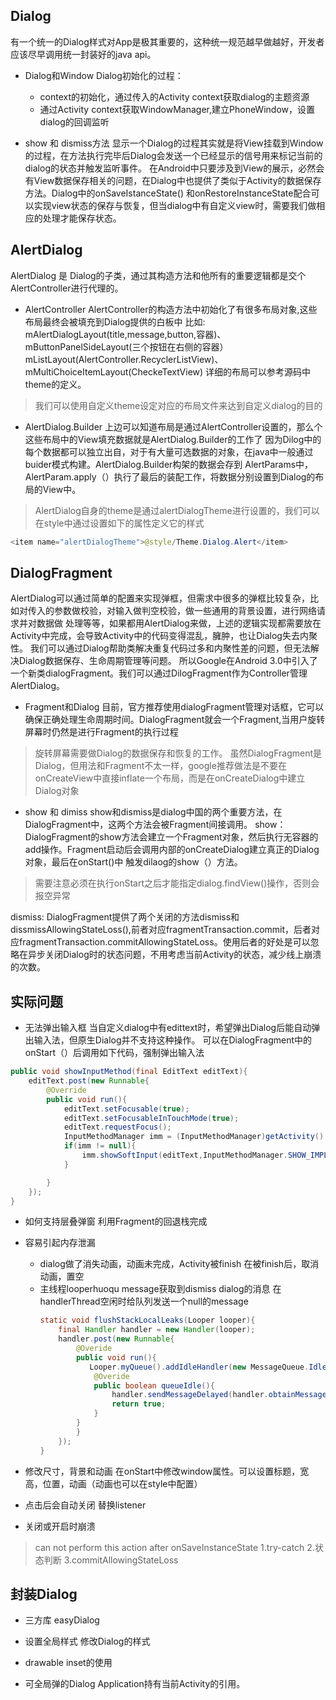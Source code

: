 ## Dialog
有一个统一的Dialog样式对App是极其重要的，这种统一规范越早做越好，开发者应该尽早调用统一封装好的java api。
- Dialog和Window
Dialog初始化的过程：
  - context的初始化，通过传入的Activity context获取dialog的主题资源
  - 通过Activity context获取WindowManager,建立PhoneWindow，设置dialog的回调监听

- show 和 dismiss方法
显示一个Dialog的过程其实就是将View挂载到Window的过程，在方法执行完毕后Dialog会发送一个已经显示的信号用来标记当前的dialog的状态并触发监听事件。
在Android中只要涉及到View的展示，必然会有View数据保存相关的问题，在Dialog中也提供了类似于Activity的数据保存方法。Dialog中的onSaveIstanceState()
和onRestoreInstanceState配合可以实现view状态的保存与恢复，但当dialog中有自定义view时，需要我们做相应的处理才能保存状态。

## AlertDialog
AlertDialog 是 Dialog的子类，通过其构造方法和他所有的重要逻辑都是交个AlertController进行代理的。
- AlertController
AlertController的构造方法中初始化了有很多布局对象,这些布局最终会被填充到Dialog提供的白板中
比如: mAlertDialogLayout(title,message,button,容器)、mButtonPanelSideLayout(三个按钮在右侧的容器）
mListLayout(AlertController.RecyclerListView)、mMultiChoiceItemLayout(CheckeTextView)
详细的布局可以参考源码中theme的定义。
> 我们可以使用自定义theme设定对应的布局文件来达到自定义dialog的目的


- AlertDialog.Builder
上边可以知道布局是通过AlertController设置的，那么个这些布局中的View填充数据就是AlertDialog.Builder的工作了
因为Dilog中的每个数据都可以独立出自，对于有大量可选数据的对象，在java中一般通过buider模式构建。AlertDialog.Builder构架的数据会存到
AlertParams中，AlertParam.apply（）执行了最后的装配工作，将数据分别设置到Dialog的布局的View中。
> AlertDialog自身的theme是通过alertDialogTheme进行设置的，我们可以在style中通过设置如下的属性定义它的样式
  ```java
  <item name="alertDialogTheme">@style/Theme.Dialog.Alert</item>
  ```

## DialogFragment
AlertDialog可以通过简单的配置来实现弹框，但需求中很多的弹框比较复杂，比如对传入的参数做校验，对输入做判空校验，做一些通用的背景设置，进行网络请求并对数据做
处理等等，如果都用AlertDialog来做，上述的逻辑实现都需要放在Activity中完成，会导致Activity中的代码变得混乱，臃肿，也让Dialog失去内聚性。
我们可以通过Dialog帮助类解决重复代码过多和内聚性差的问题，但无法解决Dialog数据保存、生命周期管理等问题。
所以Google在Android 3.0中引入了一个新类dialogFragment。我们可以通过DilogFragment作为Controller管理AlertDialog。
- Fragment和Dialog
目前，官方推荐使用dialogFragment管理对话框，它可以确保正确处理生命周期时间。DialogFragment就会一个Fragment,当用户旋转屏幕时仍然是进行Fragment的执行过程
> 旋转屏幕需要做Dialog的数据保存和恢复的工作。
虽然DialogFragment是Dialog，但用法和Fragment不太一样，google推荐做法是不要在onCreateView中直接inflate一个布局，而是在onCreateDialog中建立Dialog对象

- show 和 dimiss
show和dismiss是dialog中国的两个重要方法，在DialogFragment中，这两个方法会被Fragment间接调用。
show：DialogFragment的show方法会建立一个Fragment对象，然后执行无容器的add操作。Fragment启动后会调用内部的onCreateDialog建立真正的Dialog对象，最后在onStart()中
触发dilaog的show（）方法。
> 需要注意必须在执行onStart之后才能指定dialog.findView()操作，否则会报空异常

dismiss: DialogFragment提供了两个关闭的方法dismiss和dissmissAllowingStateLoss(),前者对应fragmentTransaction.commit，后者对应fragmentTransaction.commitAllowingStateLoss。使用后者的好处是可以忽略在异步关闭Dialog时的状态问题，不用考虑当前Activity的状态，减少线上崩溃的次数。


## 实际问题
- 无法弹出输入框
当自定义dialog中有edittext时，希望弹出Dialog后能自动弹出输入法，但原生Dialog并不支持这种操作。
可以在DialogFragment中的onStart（）后调用如下代码，强制弹出输入法
```java
public void showInputMethod(final EditText editText){
    editText.post(new Runnable{
        @Override
        public void run(){
            editText.setFocusable(true);
            editText.setFocusableInTouchMode(true);
            editText.requestFocus();
            InputMethodManager imm = (InputMethodManager)getActivity().getSystemService(Context.INPUT_METHOD_SERVICE);
            if(imm != null){
                imm.showSoftInput(editText,InputMethodManager.SHOW_IMPLICIT);
            }

        }
    });
}
```

- 如何支持层叠弹窗
利用Fragment的回退栈完成

- 容易引起内存泄漏
  - dialog做了消失动画，动画未完成，Activity被finish
    在被finish后，取消动画，置空
  - 主线程looperhuoqu message获取到dismiss dialog的消息
    在handlerThread空闲时给队列发送一个null的message
    ```java
    static void flushStackLocalLeaks(Looper looper){
        final Handler handler = new Handler(looper);
        handler.post(new Runnable{
            @Overide
            public void run(){
               Looper.myQueue().addIdleHandler(new MessageQueue.IdleHandler(){
                @Overide
                public boolean queueIdle(){
                    handler.sendMessageDelayed(handler.obtainMessage(),1000);
                    return true;
                }
            }  
            }
        });
    }

- 修改尺寸，背景和动画
在onStart中修改window属性。可以设置标题，宽高，位置，动画（动画也可以在style中配置）

- 点击后会自动关闭
替换listener

- 关闭或开启时崩溃
> can not perform this action after onSaveInstanceState
1.try-catch
2.状态判断
3.commitAllowingStateLoss

## 封装Dialog
- 三方库 easyDialog

- 设置全局样式
修改Dialog的样式

- drawable inset的使用

- 可全局弹的Dialog
  Application持有当前Activity的引用。